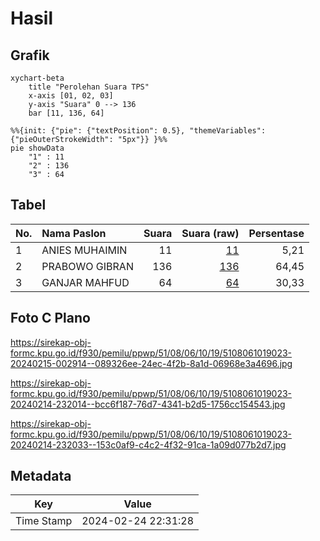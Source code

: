 # Hasil

## Grafik

```mermaid
xychart-beta
    title "Perolehan Suara TPS"
    x-axis [01, 02, 03]
    y-axis "Suara" 0 --> 136
    bar [11, 136, 64]
```

```mermaid
%%{init: {"pie": {"textPosition": 0.5}, "themeVariables": {"pieOuterStrokeWidth": "5px"}} }%%
pie showData
    "1" : 11
    "2" : 136
    "3" : 64
```

## Tabel

| No. | Nama Paslon    | Suara | Suara (raw) | Persentase |
|:--- |:-------------- | -----:| -----------:| ----------:|
| 1   | ANIES MUHAIMIN | 11    | [11][p-1]   | 5,21       |
| 2   | PRABOWO GIBRAN | 136   | [136][p-2]  | 64,45      |
| 3   | GANJAR MAHFUD  | 64    | [64][p-3]   | 30,33      |


[p-1]: https://github.com/gigit-pemilu/pemilu-2024-51-bali/blob/main/pilpres/hitung-suara/sub/51-bali/sub/08-buleleng/sub/06-buleleng/sub/1019-banyuning/sub/023-tps/sub/paslon-1.txt
[p-2]: https://github.com/gigit-pemilu/pemilu-2024-51-bali/blob/main/pilpres/hitung-suara/sub/51-bali/sub/08-buleleng/sub/06-buleleng/sub/1019-banyuning/sub/023-tps/sub/paslon-2.txt
[p-3]: https://github.com/gigit-pemilu/pemilu-2024-51-bali/blob/main/pilpres/hitung-suara/sub/51-bali/sub/08-buleleng/sub/06-buleleng/sub/1019-banyuning/sub/023-tps/sub/paslon-3.txt

## Foto C Plano

https://sirekap-obj-formc.kpu.go.id/f930/pemilu/ppwp/51/08/06/10/19/5108061019023-20240215-002914--089326ee-24ec-4f2b-8a1d-06968e3a4696.jpg

https://sirekap-obj-formc.kpu.go.id/f930/pemilu/ppwp/51/08/06/10/19/5108061019023-20240214-232014--bcc6f187-76d7-4341-b2d5-1756cc154543.jpg

https://sirekap-obj-formc.kpu.go.id/f930/pemilu/ppwp/51/08/06/10/19/5108061019023-20240214-232033--153c0af9-c4c2-4f32-91ca-1a09d077b2d7.jpg


## Metadata

| Key        | Value               |
| ---------- | ------------------- |
| Time Stamp | 2024-02-24 22:31:28 |



